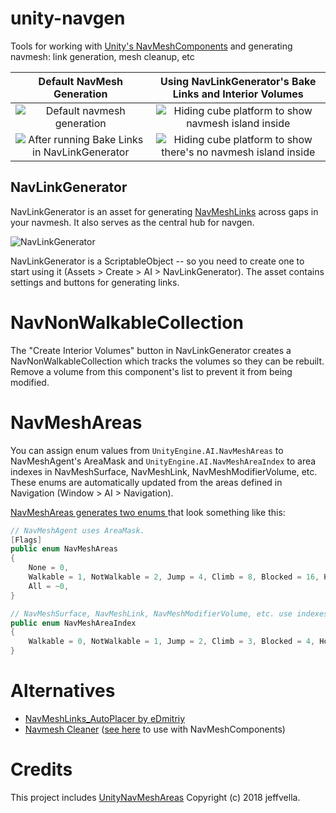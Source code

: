 # unity-navgen
Tools for working with [Unity's
NavMeshComponents](https://github.com/Unity-Technologies/NavMeshComponents) and
generating navmesh: link generation, mesh cleanup, etc


Default NavMesh Generation                                                                                                                         | Using NavLinkGenerator's Bake Links and Interior Volumes
:-------------------------:                                                                                                                        | :-------------------------:
![Default navmesh generation](https://user-images.githubusercontent.com/43559/96373807-b0a40980-1123-11eb-8bec-a5921c9819f7.png)                   | ![Hiding cube platform to show navmesh island inside](https://user-images.githubusercontent.com/43559/96373809-b13ca000-1123-11eb-9431-e30834db4af1.png)
![After running Bake Links in NavLinkGenerator](https://user-images.githubusercontent.com/43559/96373808-b13ca000-1123-11eb-9e11-d1b2cb41cfba.png) | ![Hiding cube platform to show there's no navmesh island inside](https://user-images.githubusercontent.com/43559/96373810-b1d53680-1123-11eb-94e3-2c61b481973b.png)

## NavLinkGenerator

NavLinkGenerator is an asset for generating
[NavMeshLinks](https://docs.unity3d.com/Manual/class-NavMeshLink.html) across
gaps in your navmesh. It also serves as the central hub for navgen.

![NavLinkGenerator](https://user-images.githubusercontent.com/43559/96361844-081f8680-10de-11eb-86ea-23157153d05e.png)

NavLinkGenerator is a ScriptableObject -- so you need to create one to start
using it (Assets > Create > AI > NavLinkGenerator). The asset contains
settings and buttons for generating links.


# NavNonWalkableCollection

The "Create Interior Volumes" button in NavLinkGenerator creates a
NavNonWalkableCollection which tracks the volumes so they can be rebuilt.
Remove a volume from this component's list to prevent it from being modified.


# NavMeshAreas

You can assign enum values from `UnityEngine.AI.NavMeshAreas` to NavMeshAgent's
AreaMask and `UnityEngine.AI.NavMeshAreaIndex` to area indexes in
NavMeshSurface, NavMeshLink, NavMeshModifierVolume, etc. These enums are
automatically updated from the areas defined in Navigation (Window > AI >
Navigation).

[NavMeshAreas generates two enums
](https://github.com/idbrii/unity-navgen/blob/16d4ba6c16228d7f7b9fe7a91ff8b8a837ba842c/Runtime/NavMeshAreas/NavMeshAreas.cs#L19-L32)
that look something like this:

```cs
// NavMeshAgent uses AreaMask.
[Flags]
public enum NavMeshAreas
{
    None = 0,
    Walkable = 1, NotWalkable = 2, Jump = 4, Climb = 8, Blocked = 16, Hole = 32, Edge = 64, Fall = 128, New1 = 256, Stuff = 512, 
    All = ~0,
}

// NavMeshSurface, NavMeshLink, NavMeshModifierVolume, etc. use indexes.
public enum NavMeshAreaIndex
{
    Walkable = 0, NotWalkable = 1, Jump = 2, Climb = 3, Blocked = 4, Hole = 5, Edge = 6, Fall = 7, New1 = 8, Stuff = 9, 
}
```

# Alternatives

* [NavMeshLinks_AutoPlacer by eDmitriy](https://forum.unity.com/threads/navmesh-links-generator-for-navmeshcomponents.515143/)
* [Navmesh Cleaner](https://assetstore.unity.com/packages/tools/ai/navmesh-cleaner-151501) ([see here](http://answers.unity.com/answers/1781054/view.html) to use with NavMeshComponents)

# Credits

This project includes [UnityNavMeshAreas](https://github.com/jeffvella/UnityNavMeshAreas) Copyright (c) 2018 jeffvella.
